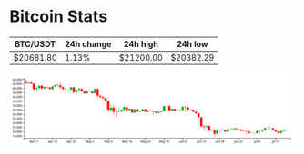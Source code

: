 # Bitcoin Stats

BTC/USDT|24h change|24h high|24h low|
|---|---|---|---|
|$20681.80|1.13%|$21200.00|$20382.29|

<img src="./chart.svg">
